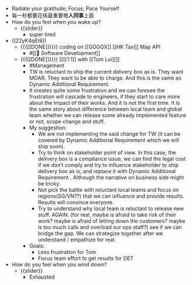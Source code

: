 - Radiate your gratitude; Focus; Pace Yourself
- 每一秒都要花係最重要嘅**人同事**上面
- How do you feel when you wake up?
    - {{slider}}
        - super tired
- ((22yK4qEt6))
    - {{{[[DONE]]}}}} coding on [[GOGOX]] [[HK Taxi]] Map API
        - #[[🔢 Software Development]]
    - {{{[[DONE]]}}}} [[[[1:1]] with [[Tom Lui]]]]
        - #Management
        - TW is reluctant to ship the current delivery box as is. They want MOAR. They want to be able to charge. And this is the same as Dynamic Additional Requirement.
        - It creates quite some frustration and we can foresee the frustration will cascade to engineers, if they start to care more about the impact of their works. And it is not the first time. It is the same story about difference between local team and global team whether we can release some already implemented feature or not, scope change and stuff. 
        - My suggestion:
            - We are not implementing the said change for TW (it can be covered by Dynamic Additional Requirement which we will ship soon).
            - Try to think on stakeholder point of view. In this case, the delivery box is a compliance issue, we can find the legal cost if we don’t comply and try to influence stakeholder to ship delivery box as is, and replace it with Dynamic Additional Requirement . Although the narrative on business side might be tricky.
            - Not pick the battle with reluctant local teams and focus on regions(SG/VN??) that we can influence and provide results. Results will convince everyone.
            - Try to understand why local team is reluctant to release new stuff. AGAIN. (for real, maybe is afraid to take risk of their work? maybe is afraid of letting down the customers? maybe is too much calls and overload our ops staff?) see if we can bridge the gap. We can strategize together after we understand / empathize for real.
        - Goals:
            - Less frustration for Tom
            - Focus team effort to get results for DET
- How do you feel when you wind down?
    - {{slider}}
        - Exhausted
